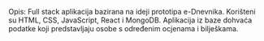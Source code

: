 Opis: Full stack aplikacija bazirana na ideji prototipa e-Dnevnika. Korišteni su HTML, CSS, JavaScript, React i MongoDB. Aplikacija iz baze dohvaća podatke koji predstavljaju osobe s određenim ocjenama i bilješkama.
